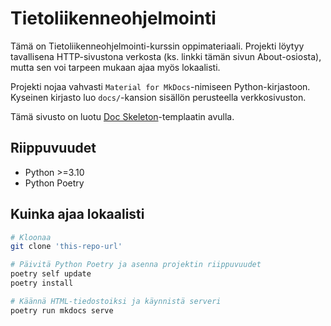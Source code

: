# Tietoliikenneohjelmointi

Tämä on Tietoliikenneohjelmointi-kurssin oppimateriaali. Projekti löytyy tavallisena HTTP-sivustona verkosta (ks. linkki tämän sivun About-osiosta), mutta sen voi tarpeen mukaan ajaa myös lokaalisti.

Projekti nojaa vahvasti `Material for MkDocs`-nimiseen Python-kirjastoon. Kyseinen kirjasto luo `docs/`-kansion sisällön perusteella verkkosivuston.

Tämä sivusto on luotu [Doc Skeleton](https://github.com/sourander/doc-skeleton)-templaatin avulla.

## Riippuvuudet
* Python >=3.10
* Python Poetry

## Kuinka ajaa lokaalisti

```bash
# Kloonaa
git clone 'this-repo-url'

# Päivitä Python Poetry ja asenna projektin riippuvuudet
poetry self update
poetry install

# Käännä HTML-tiedostoiksi ja käynnistä serveri
poetry run mkdocs serve
```
